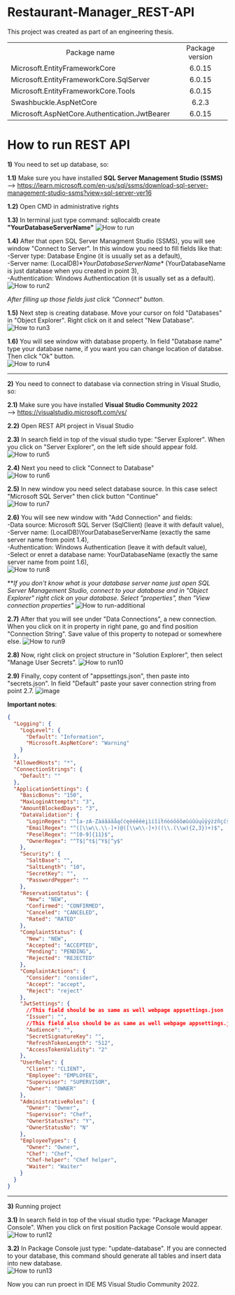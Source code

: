 # Restaurant-Manager_REST-API
This project was created as part of an engineering thesis.   

<div align="center">
  <table style="width:100%">
    <tr align="center">
      <td>Package name</td>
      <td>Package version</td>
    </tr>
   <tr>
      <td>Microsoft.EntityFrameworkCore</td>
      <td align="center">6.0.15</td>
    </tr>
   <tr>
      <td>Microsoft.EntityFrameworkCore.SqlServer</td>
      <td align="center">6.0.15</td>
    </tr>
   <tr>
      <td>Microsoft.EntityFrameworkCore.Tools</td>
      <td align="center">6.0.15</td>
    </tr>
   <tr>
      <td>Swashbuckle.AspNetCore</td>
      <td align="center">6.2.3</td>
    </tr>
   <tr>
      <td>Microsoft.AspNetCore.Authentication.JwtBearer</td>
      <td align="center">6.0.15</td>
    </tr>
  </table>
</div>

# How to run REST API
**1)** You need to set up database, so:

**1.1)** Make sure you have installed **SQL Server Management Studio (SSMS)**   
--> https://learn.microsoft.com/en-us/sql/ssms/download-sql-server-management-studio-ssms?view=sql-server-ver16

**1.2)** Open CMD in administrative rights

**1.3)** In terminal just type command: sqllocaldb create **"YourDatabaseServerName"**
![How to run](https://user-images.githubusercontent.com/90453529/226385105-f98e299e-32e4-403c-bc3b-2bd6f6b32ea7.png)

**1.4)** After that open SQL Server Managment Studio (SSMS), you will see window "Connect to Server". In this window you need to fill fields like that:     
-Server type: Database Engine (it is usually set as a default),     
-Server name: (LocalDB)\**YourDatabaseServerName** (YourDatabaseName is just database when you created in point 3),     
-Authentication: Windows Authentiocation (it is usually set as a default).    
![How to run2](https://user-images.githubusercontent.com/90453529/226385140-e9a56777-d7b0-4d6e-bb03-7ce706328b29.png)

_After filling up those fields just click "Connect" button._

**1.5)** Next step is creating database. Move your cursor on fold "Databases" in "Object Explorer". Right click on it and select "New Database".    
![How to run3](https://user-images.githubusercontent.com/90453529/226386718-3bb5658c-0d7a-4a0a-9f97-86b280f988c0.png)

**1.6)** You will see window with database property. In field "Database name" type your database name, if you want you can change location of databse. Then click "Ok" button.    
![How to run4](https://user-images.githubusercontent.com/90453529/226386765-1e1c3b69-c0ce-4299-92e3-607231f3d0f5.png)

-----------------------------------------------------------------------------------------------------------------------------------------------------------------------

**2)** You need to connect to database via connection string in Visual Studio, so:

**2.1)** Make sure you have installed **Visual Studio Community 2022**    
 --> https://visualstudio.microsoft.com/vs/

**2.2)** Open REST API project in Visual Studio   

**2.3)** In search field in top of the visual studio type: "Server Explorer". When you click on "Server Explorer", on the left side should appear fold.
![How to run5](https://user-images.githubusercontent.com/90453529/226387108-d2a82721-031d-4de7-a936-565c1ac5abe7.png)

**2.4)** Next you need to click "Connect to Database"    
![How to run6](https://user-images.githubusercontent.com/90453529/226387164-cfc5d7cc-7106-489b-bcc4-f322e23d9326.png)

**2.5)** In new window you need select database source. In this case select "Microsoft SQL Server" then click button "Continue"   
![How to run7](https://user-images.githubusercontent.com/90453529/226387208-1cf66d5f-73a7-47ac-a47a-83719fb9a970.png)

**2.6)** You will see new window with "Add Connection" and fields:   
-Data source: Microsoft SQL Server (SqlClient) (leave it with default value),   
-Server name: (LocalDB)\YourDatabaseServerName (exactly the same server name from point 1.4),    
-Authentication: Windows Authentication (leave it with default value),    
-Select or enret a database name: YourDatabaseName (exactly the same server name from point 1.6),     
![How to run8](https://user-images.githubusercontent.com/90453529/226387302-14e7182c-b179-4ba0-8167-feec5ae54f59.png)

**_If you don't know what is your database server name just open SQL Server Management Studio, connect to your database and in "Object Explorer" right click on your database. Select "properties", then "View connection properties"_
![How to run-additional](https://user-images.githubusercontent.com/90453529/226387351-6a7a7f64-9b5f-4461-b6fc-01384b5f9f20.png)

**2.7)** After that you will see under "Data Connections", a new connection. When you click on it in property in right pane, go and find position "Connection String". Save value of this property to notepad or somewhere else.
![How to run9](https://user-images.githubusercontent.com/90453529/226387438-d3df8834-3408-4dfd-881b-9b830f55f8aa.png)

**2.8)** Now, right click on project structure in "Solution Explorer", then select "Manage User Secrets".
![How to run10](https://user-images.githubusercontent.com/90453529/226387488-60a49a65-f6c9-46dd-97d5-9cc0fe444124.png)

**2.9)** Finally, copy content of "appsettings.json", then paste into "secrets.json". In field "Default" paste your saver connection string from point 2.7. 
![image](https://github.com/ZiumC/Obsluga_Restauracji_REST_API/assets/90453529/030b7bc0-3037-4041-9270-f2d90678bb5e)

**Important notes**:
``` json
{
  "Logging": {
    "LogLevel": {
      "Default": "Information",
      "Microsoft.AspNetCore": "Warning"
    }
  },
  "AllowedHosts": "*",
  "ConnectionStrings": {
    "Default": ""
  },
  "ApplicationSettings": {
    "BasicBonus": "150",
    "MaxLoginAttempts": "3",
    "AmountBlockedDays": "3",
    "DataValidation": {
      "LoginRegex": "^[a-zA-ZàáâäãåąčćęèéêëėįìíîïłńòóôöõøùúûüųūÿýżźñçčšžÀÁÂÄÃÅĄĆČĖĘÈÉÊËÌÍÎÏĮŁŃÒÓÔÖÕØÙÚÛÜŲŪŸÝŻŹÑßÇŒÆČŠŽ∂ð ,.'-]+$",
      "EmailRegex": "^([\\w\\.\\-]+)@([\\w\\-]+)((\\.(\\w){2,3})+)$",
      "PeselRegex": "^[0-9]{11}$",
      "OwnerRegex": "^T$|^t$|^Y$|^y$"
    },
    "Security": {
      "SaltBase": "",
      "SaltLength": "10",
      "SecretKey": "",
      "PasswordPepper": ""
    },
    "ReservationStatus": {
      "New": "NEW",
      "Confirmed": "CONFIRMED",
      "Canceled": "CANCELED",
      "Rated": "RATED"
    },
    "ComplaintStatus": {
      "New": "NEW",
      "Accepted": "ACCEPTED",
      "Pending": "PENDING",
      "Rejected": "REJECTED"
    },
    "ComplaintActions": {
      "Consider": "consider",
      "Accept": "accept",
      "Reject": "reject"
    },
    "JwtSettings": {
      //This field should be as same as well webpage appsettings.json
      "Issuer": "",
      //This field also should be as same as well webpage appsettings.json
      "Audience": "",
      "SecretSignatureKey": "",
      "RefreshTokenLength": "512",
      "AccessTokenValidity": "2"
    },
    "UserRoles": {
      "Client": "CLIENT",
      "Employee": "EMPLOYEE",
      "Supervisor": "SUPERVISOR",
      "Owner": "OWNER"
    },
    "AdministrativeRoles": {
      "Owner": "Owner",
      "Supervisor": "Chef",
      "OwnerStatusYes": "Y",
      "OwnerStatusNo": "N"
    },
    "EmployeeTypes": {
      "Owner": "Owner",
      "Chef": "Chef",
      "Chef-helper": "Chef helper",
      "Waiter": "Waiter"
    }
  }
}
```


-----------------------------------------------------------------------------------------------------------------------------------------------------------------------

**3)** Running project    

**3.1)** In search field in top of the visual studio type: "Package Manager Console". When you click on first position Package Console would appear.
![How to run12](https://user-images.githubusercontent.com/90453529/226389524-f3d1a09f-97b6-4083-94a8-08310c3760d2.png)

**3.2)** In Package Console just type: "update-database". If you are connected to your database, this command should generate all tables and insert data into new database.    
![How to run13](https://user-images.githubusercontent.com/90453529/226390347-86494ce7-a755-4812-8c75-34b422605caa.png)

Now you can run proect in IDE MS Visual Studio Community 2022.

